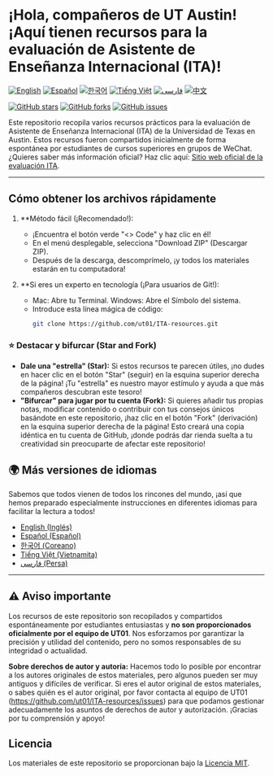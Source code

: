 # ¡Hola, compañeros de UT Austin! ¡Aquí tienen recursos para la evaluación de Asistente de Enseñanza Internacional (ITA)!

[![English](https://img.shields.io/badge/lang-English-blue.svg)](README.en.md)
[![Español](https://img.shields.io/badge/lang-Español-red.svg)](README.es.md)
[![한국어](https://img.shields.io/badge/lang-한국어-green.svg)](README.ko.md)
[![Tiếng Việt](https://img.shields.io/badge/lang-Tiếng_Việt-orange.svg)](README.vi.md)
[![فارسی](https://img.shields.io/badge/lang-فارسی-purple.svg)](README.fa.md)
[![中文](https://img.shields.io/badge/lang-中文-brown.svg)](../README.md)

[![GitHub stars](https://img.shields.io/github/stars/ut01/ITA-resources)](https://github.com/ut01/ITA-resources)
[![GitHub forks](https://img.shields.io/github/forks/ut01/ITA-resources)](https://github.com/ut01/ITA-resources/fork)
[![GitHub issues](https://img.shields.io/github/issues/ut01/ITA-resources)](https://github.com/ut01/ITA-resources/issues)

Este repositorio recopila varios recursos prácticos para la evaluación de Asistente de Enseñanza Internacional (ITA) de la Universidad de Texas en Austin. Estos recursos fueron compartidos inicialmente de forma espontánea por estudiantes de cursos superiores en grupos de WeChat. ¿Quieres saber más información oficial? Haz clic aquí: [Sitio web oficial de la evaluación ITA](https://global.utexas.edu/english-language-center/resources/international-teaching-assistants).

---

## Cómo obtener los archivos rápidamente

1.  **Método fácil (¡Recomendado!):
    *   ¡Encuentra el botón verde "<> Code" y haz clic en él!
    *   En el menú desplegable, selecciona "Download ZIP" (Descargar ZIP).
    *   Después de la descarga, descomprímelo, ¡y todos los materiales estarán en tu computadora!

2.  **Si eres un experto en tecnología (¡Para usuarios de Git!):
    *   Mac: Abre tu Terminal. Windows: Abre el Símbolo del sistema.
    *   Introduce esta línea mágica de código:
        ```bash
        git clone https://github.com/ut01/ITA-resources.git
        ```

### ⭐ Destacar y bifurcar (Star and Fork)

*   **Dale una "estrella" (Star):** Si estos recursos te parecen útiles, ¡no dudes en hacer clic en el botón "Star" (seguir) en la esquina superior derecha de la página! ¡Tu "estrella" es nuestro mayor estímulo y ayuda a que más compañeros descubran este tesoro!
*   **"Bifurcar" para jugar por tu cuenta (Fork):** Si quieres añadir tus propias notas, modificar contenido o contribuir con tus consejos únicos basándote en este repositorio, ¡haz clic en el botón "Fork" (derivación) en la esquina superior derecha de la página! Esto creará una copia idéntica en tu cuenta de GitHub, ¡donde podrás dar rienda suelta a tu creatividad sin preocuparte de afectar este repositorio!

## 🌍 Más versiones de idiomas

Sabemos que todos vienen de todos los rincones del mundo, ¡así que hemos preparado especialmente instrucciones en diferentes idiomas para facilitar la lectura a todos!

*   [English (Inglés)](./translations/README.en.md)
*   [Español (Español)](./translations/README.es.md)
*   [한국어 (Coreano)](./translations/README.ko.md)
*   [Tiếng Việt (Vietnamita)](./translations/README.vi.md)
*   [فارسی (Persa)](./translations/README.fa.md)

---

## ⚠️ Aviso importante

Los recursos de este repositorio son recopilados y compartidos espontáneamente por estudiantes entusiastas y **no son proporcionados oficialmente por el equipo de UT01**. Nos esforzamos por garantizar la precisión y utilidad del contenido, pero no somos responsables de su integridad o actualidad.

**Sobre derechos de autor y autoría:** Hacemos todo lo posible por encontrar a los autores originales de estos materiales, pero algunos pueden ser muy antiguos y difíciles de verificar. Si eres el autor original de estos materiales, o sabes quién es el autor original, por favor contacta al equipo de UT01 (https://github.com/ut01/ITA-resources/issues) para que podamos gestionar adecuadamente los asuntos de derechos de autor y autorización. ¡Gracias por tu comprensión y apoyo!

## Licencia

Los materiales de este repositorio se proporcionan bajo la [Licencia MIT](LICENSE).